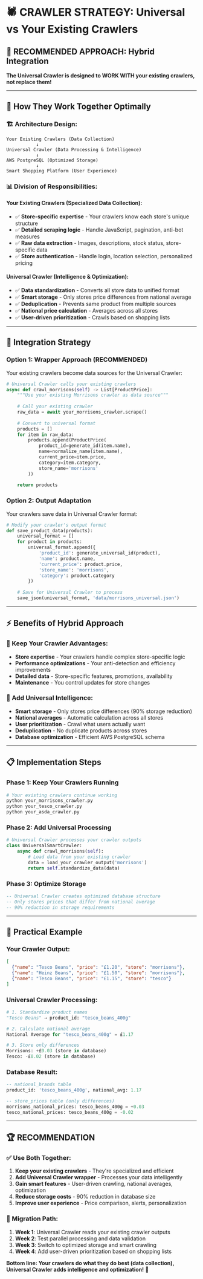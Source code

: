 🕷️ **CRAWLER STRATEGY: Universal vs Your Existing Crawlers**
================================================================

## 🎯 **RECOMMENDED APPROACH: Hybrid Integration**

**The Universal Crawler is designed to WORK WITH your existing crawlers, not replace them!**

---

## 🔄 **How They Work Together Optimally**

### **🏗️ Architecture Design:**

```
Your Existing Crawlers (Data Collection)
           ↓
Universal Crawler (Data Processing & Intelligence)
           ↓  
AWS PostgreSQL (Optimized Storage)
           ↓
Smart Shopping Platform (User Experience)
```

### **📊 Division of Responsibilities:**

#### **Your Existing Crawlers** (Specialized Data Collection):
- ✅ **Store-specific expertise** - Your crawlers know each store's unique structure
- ✅ **Detailed scraping logic** - Handle JavaScript, pagination, anti-bot measures
- ✅ **Raw data extraction** - Images, descriptions, stock status, store-specific data
- ✅ **Store authentication** - Handle login, location selection, personalized pricing

#### **Universal Crawler** (Intelligence & Optimization):
- ✅ **Data standardization** - Converts all store data to unified format
- ✅ **Smart storage** - Only stores price differences from national average
- ✅ **Deduplication** - Prevents same product from multiple sources
- ✅ **National price calculation** - Averages across all stores
- ✅ **User-driven prioritization** - Crawls based on shopping lists

---

## 🚀 **Integration Strategy**

### **Option 1: Wrapper Approach** (RECOMMENDED)
Your existing crawlers become data sources for the Universal Crawler:

```python
# Universal Crawler calls your existing crawlers
async def crawl_morrisons(self) -> List[ProductPrice]:
    """Use your existing Morrisons crawler as data source"""
    
    # Call your existing crawler
    raw_data = await your_morrisons_crawler.scrape()
    
    # Convert to universal format
    products = []
    for item in raw_data:
        products.append(ProductPrice(
            product_id=generate_id(item.name),
            name=normalize_name(item.name),
            current_price=item.price,
            category=item.category,
            store_name='morrisons'
        ))
    
    return products
```

### **Option 2: Output Adaptation** 
Your crawlers save data in Universal Crawler format:

```python
# Modify your crawler's output format
def save_product_data(products):
    universal_format = []
    for product in products:
        universal_format.append({
            'product_id': generate_universal_id(product),
            'name': product.name,
            'current_price': product.price,
            'store_name': 'morrisons',
            'category': product.category
        })
    
    # Save for Universal Crawler to process
    save_json(universal_format, 'data/morrisons_universal.json')
```

---

## ⚡ **Benefits of Hybrid Approach**

### **🎯 Keep Your Crawler Advantages:**
- **Store expertise** - Your crawlers handle complex store-specific logic
- **Performance optimizations** - Your anti-detection and efficiency improvements
- **Detailed data** - Store-specific features, promotions, availability
- **Maintenance** - You control updates for store changes

### **🧠 Add Universal Intelligence:**
- **Smart storage** - Only stores price differences (90% storage reduction)
- **National averages** - Automatic calculation across all stores
- **User prioritization** - Crawl what users actually want
- **Deduplication** - No duplicate products across stores
- **Database optimization** - Efficient AWS PostgreSQL schema

---

## 📋 **Implementation Steps**

### **Phase 1: Keep Your Crawlers Running**
```bash
# Your existing crawlers continue working
python your_morrisons_crawler.py
python your_tesco_crawler.py
python your_asda_crawler.py
```

### **Phase 2: Add Universal Processing**
```python
# Universal Crawler processes your crawler outputs
class UniversalSmartCrawler:
    async def crawl_morrisons(self):
        # Load data from your existing crawler
        data = load_your_crawler_output('morrisons')
        return self.standardize_data(data)
```

### **Phase 3: Optimize Storage**
```sql
-- Universal Crawler creates optimized database structure
-- Only stores prices that differ from national average
-- 90% reduction in storage requirements
```

---

## 🎪 **Practical Example**

### **Your Crawler Output**:
```json
[
  {"name": "Tesco Beans", "price": "£1.20", "store": "morrisons"},
  {"name": "Heinz Beans", "price": "£1.50", "store": "morrisons"},
  {"name": "Tesco Beans", "price": "£1.15", "store": "tesco"}
]
```

### **Universal Crawler Processing**:
```python
# 1. Standardize product names
"Tesco Beans" → product_id: "tesco_beans_400g"

# 2. Calculate national average
National Average for "tesco_beans_400g" = £1.17

# 3. Store only differences
Morrisons: +£0.03 (store in database)
Tesco: -£0.02 (store in database)
```

### **Database Result**:
```sql
-- national_brands table
product_id: 'tesco_beans_400g', national_avg: 1.17

-- store_prices table (only differences)
morrisons_national_prices: tesco_beans_400g = +0.03
tesco_national_prices: tesco_beans_400g = -0.02
```

---

## 🏆 **RECOMMENDATION**

### **✅ Use Both Together:**

1. **Keep your existing crawlers** - They're specialized and efficient
2. **Add Universal Crawler wrapper** - Processes your data intelligently  
3. **Gain smart features** - User-driven crawling, national averages, optimization
4. **Reduce storage costs** - 90% reduction in database size
5. **Improve user experience** - Price comparison, alerts, personalization

### **🔄 Migration Path:**
1. **Week 1**: Universal Crawler reads your existing crawler outputs
2. **Week 2**: Test parallel processing and data validation
3. **Week 3**: Switch to optimized storage and smart crawling
4. **Week 4**: Add user-driven prioritization based on shopping lists

**Bottom line: Your crawlers do what they do best (data collection), Universal Crawler adds intelligence and optimization!** 🎯
